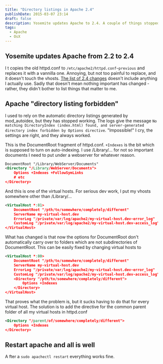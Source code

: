 ```yaml
---
title: "Directory listings in Apache 2.4"
publishDate: 2015-03-07 23:14
draft: false
description: Yosemite updates Apache to 2.4. A couple of things stopped working from my previous installation, including autogenerated directory listings. Here's how I got them back.
tags:
  - Apache
  - OsX
---
```


## Yosemite updates Apache from 2.2 to 2.4

I t copies the old httpd.conf to `/etc/apache2/httpd.conf~previous` and replaces it with a vannilla one. Annoying, but not too painful to replace, and it doesn't touch the vhosts. <a href="https://httpd.apache.org/docs/trunk/new_features_2_4.html">The list of 2.4 changes</a> doesn't include anything I actually use. Sadly that doesn't mean nothing important has changed - rather, they didn't bother to list things that matter to me.

## Apache "directory listing forbidden"

I used to rely on the automatic directory listings generated by mod_autoidex, but they has stopped working. The logs give the message `No matching DirectoryIndex (index.html) found, and server-generated directory index forbidden by Options directive`. "Impossible!" I cry, the settings are right, and they always worked.

This is the DocumentRoot fragment of httpd.conf. `+Indexes` is the bit which is supposed to turn on auto-indexing. I use /Library/... for not so important documents I need to put under a webserver for whatever reason.

```xml
DocumentRoot "/Library/WebServer/Documents"
<Directory "/Library/WebServer/Documents">
    Options +Indexes +FollowSymLinks
    # etc
</Directory>
```

And this is one of the virtual hosts. For serious dev work, I put my vhosts somewhere other than /Library/...

```xml
<VirtualHost *:81>
    DocumentRoot "/pth/to/somewhere/completely/different"
    ServerName my-virtual-host.dev
    ErrorLog "/private/var/log/apache2/my-virtual-host.dev-error_log"
    CustomLog "/private/var/log/apache2/my-virtual-host.dev-access_log" common
</VirtualHost>
```

What has changed is that now the options for DocumentRoot don't automatically carry over to folders which are not subdirectories of DocumentRoot. This can be easily fixed by changing virtual hosts to

```xml
<VirtualHost *:80>
    DocumentRoot "/pth/to/somewhere/completely/different"
    ServerName my-virtual-host.dev
    ErrorLog "/private/var/log/apache2/my-virtual-host.dev-error_log"
    CustomLog "/private/var/log/apache2/my-virtual-host.dev-access_log" common
    <Directory "/pth/to/somewhere/completely/different">
        Options +Indexes
    </Directory>
</VirtualHost>
```

That proves what the problem is, but it sucks having to do that for every virtual host. The solution is to add the directive for the common parent folder of all my virtual hosts in httpd.conf

```xml
<Directory "/parent/of/somewhere/completely/different">
    Options +Indexes
</Directory>
```

## Restart apache and all is well

A fter a `sudo apachectl restart` everything works fine.
